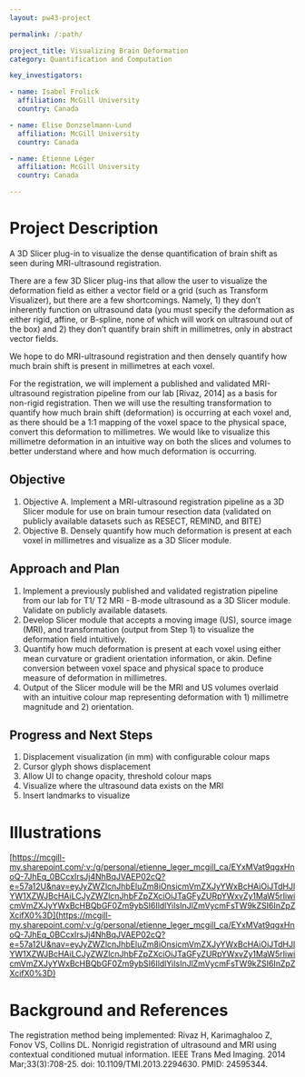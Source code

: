 ```yaml
---
layout: pw43-project

permalink: /:path/

project_title: Visualizing Brain Deformation
category: Quantification and Computation

key_investigators:

- name: Isabel Frolick
  affiliation: McGill University
  country: Canada

- name: Elise Donzselmann-Lund
  affiliation: McGill University
  country: Canada

- name: Étienne Léger
  affiliation: McGill University
  country: Canada

---
```


# Project Description

<!-- Add a short paragraph describing the project. -->


A 3D Slicer plug-in to visualize the dense quantification of brain shift as seen during MRI-ultrasound registration.

There are a few 3D Slicer plug-ins that allow the user to visualize the deformation field as either a vector field or a grid (such as Transform Visualizer), but there are a few shortcomings. Namely, 1) they don’t inherently function on ultrasound data (you must specify the deformation as either rigid, affine, or B-spline, none of which will work on ultrasound out of the box) and 2) they don’t quantify brain shift in millimetres, only in abstract vector fields.

We hope to do MRI-ultrasound registration and then densely quantify how much brain shift is present in millimetres at each voxel.

For the registration, we will implement a published and validated MRI-ultrasound registration pipeline from our lab [Rivaz, 2014] as a basis for non-rigid registration. Then we will use the resulting transformation to quantify how much brain shift (deformation) is occurring at each voxel and, as there should be a 1:1 mapping of the voxel space to the physical space, convert this deformation to millimetres. We would like to visualize this millimetre deformation in an intuitive way on both the slices and volumes to better understand where and how much deformation is occurring. 





## Objective

<!-- Describe here WHAT you would like to achieve (what you will have as end result). -->


1. Objective A. Implement a MRI-ultrasound registration pipeline as a 3D Slicer module for use on brain tumour resection data (validated on publicly available datasets such as RESECT, REMIND, and BITE)
2. Objective B.  Densely quantify how much deformation is present at each voxel in millimetres and visualize as a 3D Slicer module.



## Approach and Plan

<!-- Describe here HOW you would like to achieve the objectives stated above. -->


1. Implement a previously published and validated registration pipeline from our lab for T1/ T2 MRI - B-mode ultrasound as a 3D Slicer module. Validate on publicly available datasets.
2. Develop Slicer module that accepts a moving image (US), source image (MRI), and transformation (output from Step 1) to visualize the deformation field intuitively. 
3. Quantify how much deformation is present at each voxel using either mean curvature or gradient orientation information, or akin. Define conversion between voxel space and physical space to produce measure of deformation in  millimetres.
4. Output of the Slicer module will be the MRI and US volumes overlaid with an intuitive colour map representing deformation with 1) millimetre magnitude and 2) orientation.



## Progress and Next Steps

<!-- Update this section as you make progress, describing of what you have ACTUALLY DONE.
     If there are specific steps that you could not complete then you can describe them here, too. -->


1. Displacement visualization (in mm) with configurable colour maps
2. Cursor glyph shows displacement
4. Allow UI to change opacity, threshold colour maps
5. Visualize where the ultrasound data exists on the MRI
6. Insert landmarks to visualize



# Illustrations

<!-- Add pictures and links to videos that demonstrate what has been accomplished. -->

[https://mcgill-my.sharepoint.com/:v:/g/personal/etienne_leger_mcgill_ca/EYxMVat9qgxHnoQ-7JhEq_0BCcxIrsJj4NhBqJVAEP02cQ?e=57a12U&nav=eyJyZWZlcnJhbEluZm8iOnsicmVmZXJyYWxBcHAiOiJTdHJlYW1XZWJBcHAiLCJyZWZlcnJhbFZpZXciOiJTaGFyZURpYWxvZy1MaW5rIiwicmVmZXJyYWxBcHBQbGF0Zm9ybSI6IldlYiIsInJlZmVycmFsTW9kZSI6InZpZXcifX0%3D](https://mcgill-my.sharepoint.com/:v:/g/personal/etienne_leger_mcgill_ca/EYxMVat9qgxHnoQ-7JhEq_0BCcxIrsJj4NhBqJVAEP02cQ?e=57a12U&nav=eyJyZWZlcnJhbEluZm8iOnsicmVmZXJyYWxBcHAiOiJTdHJlYW1XZWJBcHAiLCJyZWZlcnJhbFZpZXciOiJTaGFyZURpYWxvZy1MaW5rIiwicmVmZXJyYWxBcHBQbGF0Zm9ybSI6IldlYiIsInJlZmVycmFsTW9kZSI6InZpZXcifX0%3D)





# Background and References

<!-- If you developed any software, include link to the source code repository.
     If possible, also add links to sample data, and to any relevant publications. -->


The registration method being implemented: Rivaz H, Karimaghaloo Z, Fonov VS, Collins DL. Nonrigid registration of ultrasound and MRI using contextual conditioned mutual information. IEEE Trans Med Imaging. 2014 Mar;33(3):708-25. doi: 10.1109/TMI.2013.2294630. PMID: 24595344.

